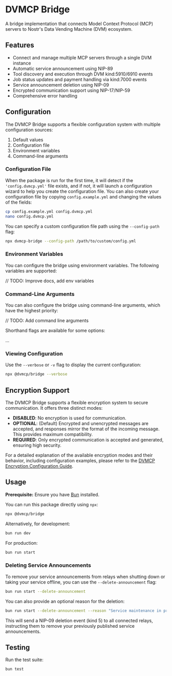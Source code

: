 # DVMCP Bridge

A bridge implementation that connects Model Context Protocol (MCP) servers to Nostr's Data Vending Machine (DVM) ecosystem.

## Features

- Connect and manage multiple MCP servers through a single DVM instance
- Automatic service announcement using NIP-89
- Tool discovery and execution through DVM kind:5910/6910 events
- Job status updates and payment handling via kind:7000 events
- Service announcement deletion using NIP-09
- Encrypted communication support using NIP-17/NIP-59
- Comprehensive error handling

## Configuration

The DVMCP Bridge supports a flexible configuration system with multiple configuration sources:

1. Default values
2. Configuration file
3. Environment variables
4. Command-line arguments

### Configuration File

When the package is run for the first time, it will detect if the `'config.dvmcp.yml'` file exists, and if not, it will launch a configuration wizard to help you create the configuration file. You can also create your configuration file by copying `config.example.yml` and changing the values of the fields:

```bash
cp config.example.yml config.dvmcp.yml
nano config.dvmcp.yml
```

You can specify a custom configuration file path using the `--config-path` flag:

```bash
npx dvmcp-bridge --config-path /path/to/custom/config.yml
```

### Environment Variables

You can configure the bridge using environment variables. The following variables are supported:

// TODO: Improve docs, add env variables

### Command-Line Arguments

You can also configure the bridge using command-line arguments, which have the highest priority:

// TODO: Add command line arguments

Shorthand flags are available for some options:

...

### Viewing Configuration

Use the `--verbose` or `-v` flag to display the current configuration:

```bash
npx @dvmcp/bridge --verbose
```

## Encryption Support

The DVMCP Bridge supports a flexible encryption system to secure communication. It offers three distinct modes:

- **DISABLED**: No encryption is used for communication.
- **OPTIONAL**: (Default) Encrypted and unencrypted messages are accepted, and responses mirror the format of the incoming message. This provides maximum compatibility.
- **REQUIRED**: Only encrypted communication is accepted and generated, ensuring high security.

For a detailed explanation of the available encryption modes and their behavior, including configuration examples, please refer to the [DVMCP Encryption Configuration Guide](../dvmcp-commons/src/encryption/README.md).

## Usage

**Prerequisite:** Ensure you have [Bun](https://bun.sh/) installed.

You can run this package directly using `npx`:

```bash
npx @dvmcp/bridge
```

Alternatively, for development:

```bash
bun run dev
```

For production:

```bash
bun run start
```

### Deleting Service Announcements

To remove your service announcements from relays when shutting down or taking your service offline, you can use the `--delete-announcement` flag:

```bash
bun run start --delete-announcement
```

You can also provide an optional reason for the deletion:

```bash
bun run start --delete-announcement --reason "Service maintenance in progress"
```

This will send a NIP-09 deletion event (kind 5) to all connected relays, instructing them to remove your previously published service announcements.

## Testing

Run the test suite:

```bash
bun test
```

